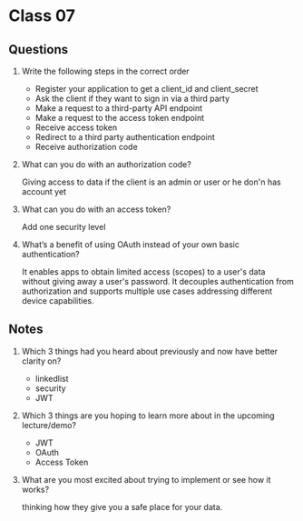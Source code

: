 # Class 07

## Questions
1. Write the following steps in the correct order

    * Register your application to get a client_id and client_secret
    * Ask the client if they want to sign in via a third party
    * Make a request to a third-party API endpoint
    * Make a request to the access token endpoint
    * Receive access token
    * Redirect to a third party authentication endpoint
    * Receive authorization code
1. What can you do with an authorization code?

    Giving access to data if the client is an admin or user or he don'n has account yet
1. What can you do with an access token?

    Add one security level
1. What’s a benefit of using OAuth instead of your own basic authentication?

    It enables apps to obtain limited access (scopes) to a user's data without giving away a user's password. It decouples authentication from authorization and supports multiple use cases addressing different device capabilities.


## Notes
1. Which 3 things had you heard about previously and now have better clarity on?
    * linkedlist
    * security
    * JWT
1. Which 3 things are you hoping to learn more about in the upcoming lecture/demo?
    * JWT
    * OAuth
    * Access Token
1. What are you most excited about trying to implement or see how it works?

    thinking how they give you a safe place for your data.